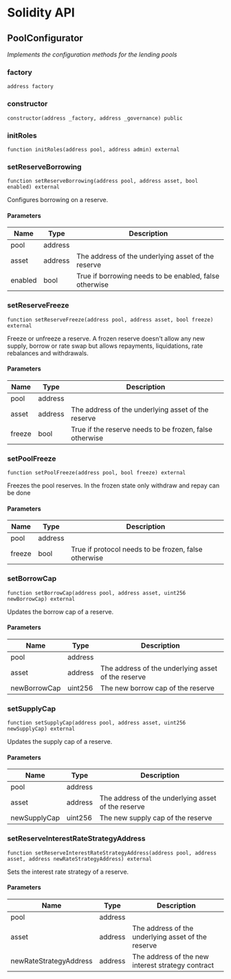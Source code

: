 # Solidity API

## PoolConfigurator

_Implements the configuration methods for the lending pools_

### factory

```solidity
address factory
```

### constructor

```solidity
constructor(address _factory, address _governance) public
```

### initRoles

```solidity
function initRoles(address pool, address admin) external
```

### setReserveBorrowing

```solidity
function setReserveBorrowing(address pool, address asset, bool enabled) external
```

Configures borrowing on a reserve.

#### Parameters

| Name | Type | Description |
| ---- | ---- | ----------- |
| pool | address |  |
| asset | address | The address of the underlying asset of the reserve |
| enabled | bool | True if borrowing needs to be enabled, false otherwise |

### setReserveFreeze

```solidity
function setReserveFreeze(address pool, address asset, bool freeze) external
```

Freeze or unfreeze a reserve. A frozen reserve doesn't allow any new supply, borrow
or rate swap but allows repayments, liquidations, rate rebalances and withdrawals.

#### Parameters

| Name | Type | Description |
| ---- | ---- | ----------- |
| pool | address |  |
| asset | address | The address of the underlying asset of the reserve |
| freeze | bool | True if the reserve needs to be frozen, false otherwise |

### setPoolFreeze

```solidity
function setPoolFreeze(address pool, bool freeze) external
```

Freezes the pool reserves. In the frozen state only withdraw and repay can be done

#### Parameters

| Name | Type | Description |
| ---- | ---- | ----------- |
| pool | address |  |
| freeze | bool | True if protocol needs to be frozen, false otherwise |

### setBorrowCap

```solidity
function setBorrowCap(address pool, address asset, uint256 newBorrowCap) external
```

Updates the borrow cap of a reserve.

#### Parameters

| Name | Type | Description |
| ---- | ---- | ----------- |
| pool | address |  |
| asset | address | The address of the underlying asset of the reserve |
| newBorrowCap | uint256 | The new borrow cap of the reserve |

### setSupplyCap

```solidity
function setSupplyCap(address pool, address asset, uint256 newSupplyCap) external
```

Updates the supply cap of a reserve.

#### Parameters

| Name | Type | Description |
| ---- | ---- | ----------- |
| pool | address |  |
| asset | address | The address of the underlying asset of the reserve |
| newSupplyCap | uint256 | The new supply cap of the reserve |

### setReserveInterestRateStrategyAddress

```solidity
function setReserveInterestRateStrategyAddress(address pool, address asset, address newRateStrategyAddress) external
```

Sets the interest rate strategy of a reserve.

#### Parameters

| Name | Type | Description |
| ---- | ---- | ----------- |
| pool | address |  |
| asset | address | The address of the underlying asset of the reserve |
| newRateStrategyAddress | address | The address of the new interest strategy contract |

